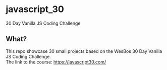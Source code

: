 # javascript_30
30 Day Vanilla JS Coding Challenge

## What?
This repo showcase 30 small projects based on the WesBos 30 Day Vanilla JS Coding Challenge.<br>
The link to the course: https://javascript30.com/ 
